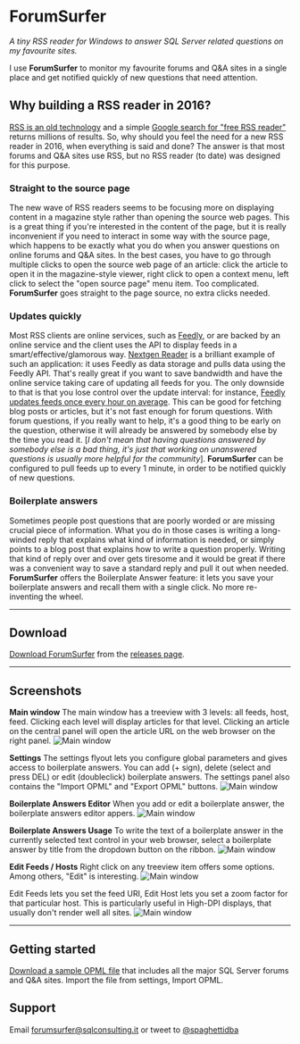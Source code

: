 **ForumSurfer**
===========
*A tiny RSS reader for Windows to answer SQL Server related questions on my favourite sites.*

I use **ForumSurfer** to monitor my favourite forums and Q&A sites in a single place and get notified quickly of new questions that need attention.

Why building a RSS reader in 2016?
----------------------------------
[RSS is an old technology](https://en.wikipedia.org/wiki/RSS) and a simple [Google search for "free RSS reader"](https://www.google.com/search?q=free%20RSS%20reader) returns millions of results. So, why should you feel the need for a new RSS reader in 2016, when everything is said and done?
The answer is that most forums and Q&A sites use RSS, but no RSS reader (to date) was designed for this purpose.

### Straight to the source page ###
The new wave of RSS readers seems to be focusing more on displaying content in a magazine style rather than opening the source web pages. This is a great thing if you're interested in the content of the page, but it is really inconvenient if you need to interact in some way with the source page, which happens to be exactly what you do when you answer questions on online forums and Q&A sites.
In the best cases, you have to go through multiple clicks to open the source web page of an article: click the article to open it in the magazine-style viewer, right click to open a context menu, left click to select the "open source page" menu item. Too complicated.
**ForumSurfer** goes straight to the page source, no extra clicks needed.

### Updates quickly ###
Most RSS clients are online services, such as [Feedly](http://feedly.com/), or are backed by an online service and the client uses the API to display feeds in a smart/effective/glamorous way. [Nextgen Reader](http://nextmatters.com/apps/) is a brilliant example of such an application: it uses Feedly as data storage and pulls data using the Feedly API.
That's really great if you want to save bandwidth and have the online service taking care of updating all feeds for you. The only downside to that is that you lose control over the update interval: for instance, [Feedly updates feeds once every hour on average](https://www.feedly.com/fetcher.html). This can be good for fetching blog posts or articles, but it's not fast enough for forum questions. 
With forum questions, if you really want to help, it's a good thing to be early on the question, otherwise it will already be answered by somebody else by the time you read it. [*I don't mean that having questions answered by somebody else is a bad thing, it's just that working on unanswered questions is usually more helpful for the community*]. 
**ForumSurfer** can be configured to pull feeds up to every 1 minute, in order to be notified quickly of new questions.

### Boilerplate answers ###
Sometimes people post questions that are poorly worded or are missing crucial piece of information. What you do in those cases is writing a long-winded reply that explains what kind of information is needed, or simply points to a blog post that explains how to write a question properly. Writing that kind of reply over and over gets tiresome and it would be great if there was a convenient way to save a standard reply and pull it out when needed.
**ForumSurfer** offers the Boilerplate Answer feature: it lets you save your boilerplate answers and recall them with a single click. No more re-inventing the wheel.


----------

**Download**
--------
[Download ForumSurfer](https://github.com/spaghettidba/ForumSurfer/releases/latest) from the [releases page](https://github.com/spaghettidba/ForumSurfer/releases/latest).


----------

**Screenshots**
--------
**Main window**
The main window has a treeview with 3 levels: all feeds, host, feed. Clicking each level will display articles for that level.
Clicking an article on the central panel will open the article URL on the web browser on the right panel.
![Main window](https://raw.githubusercontent.com/spaghettidba/ForumSurfer/master/ForumSurfer/Images/ForumSurfer.png)

**Settings**
The settings flyout lets you configure global parameters and gives access to boilerplate answers. 
You can add (+ sign), delete (select and press DEL) or edit (doubleclick) boilerplate answers.
The settings panel also contains the "Import OPML" and "Export OPML" buttons.
![Main window](https://raw.githubusercontent.com/spaghettidba/ForumSurfer/master/ForumSurfer/Images/ForumSurfer_Settings.png)

**Boilerplate Answers Editor**
When you add or edit a boilerplate answer, the boilerplate answers editor appers.
![Main window](https://raw.githubusercontent.com/spaghettidba/ForumSurfer/master/ForumSurfer/Images/ForumSurfer_Settings_Boilerplate.png)

**Boilerplate Answers Usage**
To write the text of a boilerplate answer in the currently selected text control in your web browser, select a boilerplate answer by title from the dropdown button on the ribbon.
![Main window](https://raw.githubusercontent.com/spaghettidba/ForumSurfer/master/ForumSurfer/Images/ForumSurfer_Settings_Boilerplate_Use.png)

**Edit Feeds / Hosts**
Right click on any treeview item offers some options. Among others, "Edit" is interesting.
![Main window](https://raw.githubusercontent.com/spaghettidba/ForumSurfer/master/ForumSurfer/Images/ForumSurfer_Settings_Edit.png)

Edit Feeds lets you set the feed URI, Edit Host lets you set a zoom factor for that particular host. This is particularly useful in High-DPI displays, that usually don't render well all sites.
![Main window](https://raw.githubusercontent.com/spaghettidba/ForumSurfer/master/ForumSurfer/Images/ForumSurfer_Settings_SetZoom.png)


----------

**Getting started**
--------
[Download a sample OPML file](https://gist.github.com/spaghettidba/4b5a6d47bb61a16456c5400f4bc1cd7a) that includes all the major SQL Server forums and Q&A sites. Import the file from settings, Import OPML.

**Support**
--------
Email forumsurfer@sqlconsulting.it or tweet to [@spaghettidba](https://twitter.com/spaghettidba)
